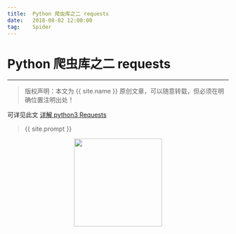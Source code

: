 ```yaml
---          
title:  Python 爬虫库之二 requests
date:   2018-08-02 12:00:00
tag:    Spider
---
```

# Python 爬虫库之二 requests

***
> 版权声明：本文为 {{ site.name }} 原创文章，可以随意转载，但必须在明确位置注明出处！

可详见此文
<a href="https://mp.weixin.qq.com/s/x8IlUOaqd-2F0NQjf_UJXw">详解 python3 Requests</a>

> {{ site.prompt }}

<div  align="center">
<img src="https://rengui520.github.io/images/wechart.jpg" width = "200" height = "200"/>